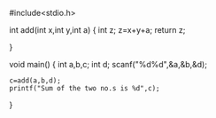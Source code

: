 #include<stdio.h>

int add(int x,int y,int a)
{
	int z;
	z=x+y+a;
	return z;	

}

void main()
{
	int a,b,c;
	int d;
	scanf("%d%d",&a,&b,&d);
	
	c=add(a,b,d);
	printf("Sum of the two no.s is %d",c);

}

